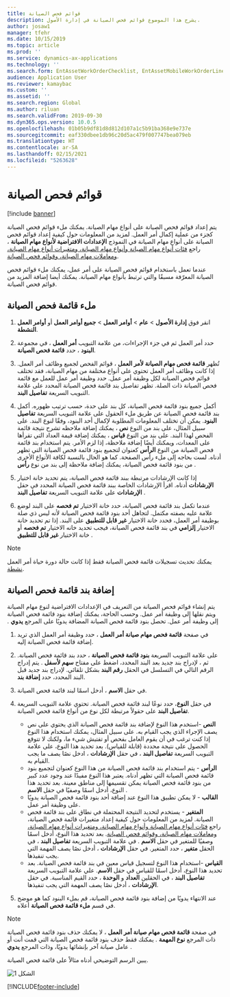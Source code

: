 ```yaml
---
title: قوائم فحص الصيانة
description: يشرح هذا الموضوع قوائم فحص الصيانة في إدارة الأصول.
author: josaw1
manager: tfehr
ms.date: 10/15/2019
ms.topic: article
ms.prod: ''
ms.service: dynamics-ax-applications
ms.technology: ''
ms.search.form: EntAssetWorkOrderChecklist, EntAssetMobileWorkOrderLineChecklistDetails
audience: Application User
ms.reviewer: kamaybac
ms.custom: ''
ms.assetid: ''
ms.search.region: Global
ms.author: riluan
ms.search.validFrom: 2019-09-30
ms.dyn365.ops.version: 10.0.5
ms.openlocfilehash: 01b05b9df81d8d812d107a1c5b91ba368e9e737e
ms.sourcegitcommit: eaf330dbee1db96c20d5ac479f007747bea079eb
ms.translationtype: HT
ms.contentlocale: ar-SA
ms.lasthandoff: 02/15/2021
ms.locfileid: "5263628"
---
```

# <a name="maintenance-checklists"></a>قوائم فحص الصيانة

[!include [banner](../../includes/banner.md)]



يتم إعداد قوائم فحص الصيانة على أنواع مهام الصيانة. يمكنك ملء قوائم فحص الصيانة كجزء من عملية إكمال أمر العمل. لمزيد من المعلومات حول كيفية إعداد قوائم فحص الصيانة على أنواع مهام الصيانة في النموذج **الإعدادات الافتراضية لأنواع مهام الصيانة** ، راجع [فئات أنواع مهام الصيانة وأنواع مهام الصيانة، ومتغيرات أنواع مهام الصيانة، ومعاملات مهام الصيانة، وقوائم فحص الصيانة](../setup-for-work-orders/job-groups-and-job-types-variants-trades-and-checklists.md).

عندما تعمل باستخدام قوائم فحص الصيانة على أمر عمل، يمكنك ملء قوائم فحص الصيانة المعرّفة مسبقًا والتي ترتبط بأنواع مهام الصيانة. يمكنك أيضا إضافة المزيد من قوائم فحص الصيانة.


## <a name="fill-in-a-maintenance-checklist"></a>ملء قائمة فحص الصيانة

1. انقر فوق **إدارة الأصول** > **عام** > **أوامر العمل** > **جميع أوامر العمل** أو **أوامر العمل النشطة**.

2. حدد أمر العمل ثم في جزء الإجراءات، من علامة التبويب **أمر العمل** ، في مجموعة **البنود** ، حدد **قائمة فحص الصيانة**.

3. تُظهر **قائمة فحص مهام الصيانة لأمر العمل** ، قوائم الفحص لجميع وظائف أمر العمل.  إذا كانت وظائف أمر العمل تحتوي على أنواع مختلفة من مهام الصيانة، فقد تختلف قوائم فحص الصيانة لكل وظيفة أمر عمل. حدد وظيفة أمر عمل للعمل مع قائمة فحص الصيانة ذات الصلة. تظهر تفاصيل بند قائمة فحص الصيانة المحدد على علامة التبويب السريعة **تفاصيل البند‬**.

4. أكمل جميع بنود قائمة فحص الصيانة، كل بند على حدة، حسب ترتيب ظهوره. أكمل بند قائمة فحص الصيانة عن طريق ملء الحقول على علامة التبويب السريعة **تفاصيل البنود**. يمكن أن تختلف المعلومات المطلوبة لإكمال أحد البنود، وفقًا لنوع البند. على سبيل المثال، على بند من النوع **نص** ، يمكنك إضافة ملاحظه تشرح نتيجة قائمة الفحص لهذا البند. على بند من النوع **قياس** ، يمكنك إضافة قيمة العداد التي تقرأها على المعدات، ويمكنك أيضًا إضافة ملاحظة، إذا لزم الأمر. يتم استخدام بند قائمة فحص الصيانة من النوع **الرأس** كعنوان لتجميع بنود قائمة فحص الصيانة التي تظهر أدناه. لست بحاجه إلى ملء رأس الصفحة. كما هو الحال بالنسبة لكافة الأنواع الأخرى من بنود قائمة فحص الصيانة، يمكنك إضافة ملاحظة إلى بند من نوع **رأس** .

5. إذا كانت الإرشادات مرتبطة ببند قائمة فحص الصيانة، يتم تحديد خانة اختيار **الإرشادات** أدناه. اقرأ الإرشادات الخاصة ببند قائمة فحص الصيانة المحدد في حقل **الإرشادات** على علامة التبويب السريعة **تفاصيل البند** .

6. عندما تكمل بند قائمة فحص الصيانة، حدد خانة الاختيار **تم فحصه** على البند لوضع علامة عليه بصفته مكتمل. لتجاهل أحد بنود قائمة فحص الصيانة لأنه ليس ذي صلة بوظيفة أمر العمل، فحدد خانة الاختيار **غير قابل للتطبيق‬** على البند. إذا تم تحديد خانة الاختيار **إلزامي** في بند قائمة فحص الصيانة، فيجب تحديد خانه الاختيار **تم فحصه** أو خانة الاختيار **غير قابل للتطبيق** .

>[!NOTE]
>يمكنك تحديث تسجيلات قائمة فحص الصيانة فقط إذا كانت حالة دورة حياة أمر العمل [نشطة](../setup-for-work-orders/work-order-lifecycle-states.md).  


## <a name="add-a-maintenance-checklist-line"></a>إضافة بند قائمة فحص الصيانة

يتم إنشاء قوائم فحص الصيانة من التعريف في الإعدادات الافتراضية لنوع مهام الصيانة ويتم نقلها إلى وظيفة أمر عمل. ‏‫وحسب الحاجة، يمكنك إضافة بنود قائمة فحص الصيانة إلى وظيفة أمر عمل. تحصل بنود قائمة فحص الصيانة المضافة يدويًا على المرجع **يدوي** .

1. في صفحة **قائمة فحص مهام صيانة أمر العمل** ، حدد وظيفة أمر العمل الذي تريد إضافة قائمة فحص الصيانة إليه.

2. على علامة التبويب السريعة **بنود قائمة فحص الصيانة** ، حدد بند قائمة فحص الصيانة. ثم ، لإدراج بند جديد بعد البند المحدد، اضغط على مفتاح **سهم لأسفل** . يتم إدراج الرقم التالي في التسلسل في الحقل **رقم البند** بشكل تلقائي. لإدراج بند جديد قبل البند المحدد، حدد **إضافة بند**. 

3. في حقل **الاسم** ، أدخل اسمًا لبند قائمة فحص الصيانة.

4. في حقل **النوع**، حدد نوعًا لبند قائمة فحص الصيانة. تحتوي علامة التبويب السريعة **تفاصيل البند‬** على حقولاً مرتبطة لكل نوع من أنواع قائمة فحص الصيانة.
    - **النص** -استخدم هذا النوع لإضافة بند قائمة فحص الصيانة الذي يحتوي على نص يصف الإجراء الذي يجب القيام به. على سبيل المثال، يمكنك استخدام هذا النوع إذا كنت ترغب في أن يقوم العامل بفحص أو تفتيش شيء ما، ولكنك لا تتوقع الحصول على نتيجة محددة (قابلة للقياس). بعد تحديد هذا النوع، على علامة التبويب السريعة **تفاصيل البند** ، في حقل **الإرشادات** ، ادخل نصًا يصف ما يجب القيام به.
    - **الرأس** - يتم استخدام بند قائمة فحص الصيانة من هذا النوع كعنوان لتجميع بنود قائمة فحص الصيانة التي تظهر أدناه. يعتبر هذا النوع مفيدًا عند وجود عدد كبير من بنود قائمة فحص الصيانة يمكن تقسيمها إلى مناطق معينة. بعد تحديد هذا النوع، أدخل اسمًا وصفيًا في حقل **الاسم** .
    - **القالب** - لا يمكن تطبيق هذا النوع عند إضافة أحد بنود قائمة فحص الصيانة يدويًا على وظيفة أمر عمل.  
    - **المتغير** - يستخدم لتحديد النتيجة المحتملة في نطاق على بند قائمة فحص الصيانة. لمزيد من المعلومات حول كيفية إعداد متغيرات قائمة فحص الصيانة، راجع [فئات أنواع مهام الصيانة وأنواع مهام الصيانة، ومتغيرات أنواع مهام الصيانة، ومعاملات مهام الصيانة، وقوائم فحص الصيانة](../setup-for-work-orders/job-groups-and-job-types-variants-trades-and-checklists.md). بعد تحديد هذا النوع، أدخل اسمًا وصفيُا للمتغير في حقل **الاسم** . في علامة التبويب السريعة **تفاصيل البند** ، في الحقل **متغير** ، حدد المتغير. في حقل **الإرشادات** ، أدخل نصًا يصف المهمة التي يجب تنفيذها.
    - **القياس** -استخدام هذا النوع لتسجيل قياس معين في بند قائمة فحص الصيانة. بعد تحديد هذا النوع، أدخل اسمًا للقياس في حقل **الاسم**. علي علامة التبويب السريعة **تفاصيل البند** ، في الحقلين **العداد** و **الوحدة** ، حدد القيم المناسبة. في حقل **الإرشادات** ، أدخل نصًا يصف المهمة التي يجب تنفيذها.

5. عند الانتهاء يدويًا من إضافة بنود قائمة فحص الصيانة، قم بملء البنود كما هو موضح في قسم **ملء قائمة فحص الصيانة** أعلاه.

>[!NOTE]
>في صفحة **قائمة فحص مهام صيانة أمر العمل** ، لا يمكنك حذف بنود قائمة فحص الصيانة ذات المرجع **نوع المهمة** . يمكنك فقط حذف بنود قائمة فحص الصيانة التي قمت أنت أو عامل صيانة آخر بإنشائها يدويًا، وذات المرجع **يدوي** .

يبين الرسم التوضيحي أدناه مثالاً على قائمة فحص الصيانة.

![الشكل 1](media/14-work-orders.png)



[!INCLUDE[footer-include](../../../includes/footer-banner.md)]